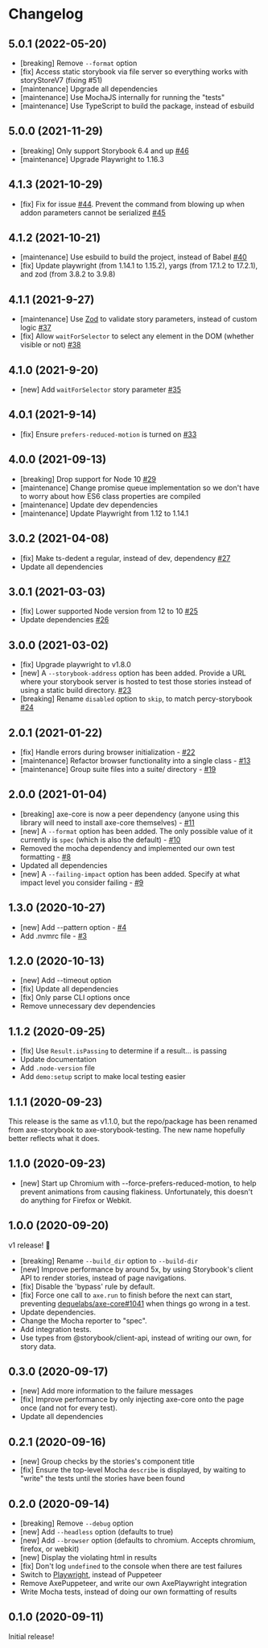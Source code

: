 # Changelog

## 5.0.1 (2022-05-20)

- [breaking] Remove `--format` option
- [fix] Access static storybook via file server so everything works with storyStoreV7 (fixing #51)
- [maintenance] Upgrade all dependencies
- [maintenance] Use MochaJS internally for running the "tests"
- [maintenance] Use TypeScript to build the package, instead of esbuild

## 5.0.0 (2021-11-29)

- [breaking] Only support Storybook 6.4 and up [#46](https://github.com/chanzuckerberg/axe-storybook-testing/pull/46)
- [maintenance] Upgrade Playwright to 1.16.3

## 4.1.3 (2021-10-29)

- [fix] Fix for issue [#44](https://github.com/chanzuckerberg/axe-storybook-testing/issues/44). Prevent the command from blowing up when addon parameters cannot be serialized [#45](https://github.com/chanzuckerberg/axe-storybook-testing/pull/40)

## 4.1.2 (2021-10-21)

- [maintenance] Use esbuild to build the project, instead of Babel [#40](https://github.com/chanzuckerberg/axe-storybook-testing/pull/40)
- [fix] Update playwright (from 1.14.1 to 1.15.2), yargs (from 17.1.2 to 17.2.1), and zod (from 3.8.2 to 3.9.8)

## 4.1.1 (2021-9-27)

- [maintenance] Use [Zod](https://github.com/colinhacks/zod) to validate story parameters, instead of custom logic [#37](https://github.com/chanzuckerberg/axe-storybook-testing/pull/37)
- [fix] Allow `waitForSelector` to select any element in the DOM (whether visible or not) [#38](https://github.com/chanzuckerberg/axe-storybook-testing/pull/38)

## 4.1.0 (2021-9-20)

- [new] Add `waitForSelector` story parameter [#35](https://github.com/chanzuckerberg/axe-storybook-testing/pull/35)

## 4.0.1 (2021-9-14)

- [fix] Ensure `prefers-reduced-motion` is turned on [#33](https://github.com/chanzuckerberg/axe-storybook-testing/pull/33)

## 4.0.0 (2021-09-13)

- [breaking] Drop support for Node 10 [#29](https://github.com/chanzuckerberg/axe-storybook-testing/pull/29)
- [maintenance] Change promise queue implementation so we don't have to worry about how ES6 class properties are compiled
- [maintenance] Update dev dependencies
- [maintenance] Update Playwright from 1.12 to 1.14.1

## 3.0.2 (2021-04-08)

- [fix] Make ts-dedent a regular, instead of dev, dependency [#27](https://github.com/chanzuckerberg/axe-storybook-testing/pull/27)
- Update all dependencies

## 3.0.1 (2021-03-03)

- [fix] Lower supported Node version from 12 to 10 [#25](https://github.com/chanzuckerberg/axe-storybook-testing/pull/25)
- Update dependencies [#26](https://github.com/chanzuckerberg/axe-storybook-testing/pull/26)

## 3.0.0 (2021-03-02)

- [fix] Upgrade playwright to v1.8.0
- [new] A `--storybook-address` option has been added. Provide a URL where your storybook server is hosted to test those stories instead of using a static build directory. [#23](https://github.com/chanzuckerberg/axe-storybook-testing/pull/23)
- [breaking] Rename `disabled` option to `skip`, to match percy-storybook [#24](https://github.com/chanzuckerberg/axe-storybook-testing/pull/24)

## 2.0.1 (2021-01-22)

- [fix] Handle errors during browser initialization - [#22](https://github.com/chanzuckerberg/axe-storybook-testing/pull/22)
- [maintenance] Refactor browser functionality into a single class - [#13](https://github.com/chanzuckerberg/axe-storybook-testing/pull/13)
- [maintenance] Group suite files into a suite/ directory - [#19](https://github.com/chanzuckerberg/axe-storybook-testing/pull/19)

## 2.0.0 (2021-01-04)

- [breaking] axe-core is now a peer dependency (anyone using this library will need to install axe-core themselves) - [#11](https://github.com/chanzuckerberg/axe-storybook-testing/pull/11)
- [new] A `--format` option has been added. The only possible value of it currently is `spec` (which is also the default) - [#10](https://github.com/chanzuckerberg/axe-storybook-testing/pull/10)
- Removed the mocha dependency and implemented our own test formatting - [#8](https://github.com/chanzuckerberg/axe-storybook-testing/pull/8)
- Updated all dependencies
- [new] A `--failing-impact` option has been added. Specify at what impact level you consider failing - [#9](https://github.com/chanzuckerberg/axe-storybook-testing/pull/9)

## 1.3.0 (2020-10-27)

- [new] Add --pattern option - [#4](https://github.com/chanzuckerberg/axe-storybook-testing/pull/4)
- Add .nvmrc file - [#3](https://github.com/chanzuckerberg/axe-storybook-testing/pull/3)

## 1.2.0 (2020-10-13)

- [new] Add --timeout option
- [fix] Update all dependencies
- [fix] Only parse CLI options once
- Remove unnecessary dev dependencies

## 1.1.2 (2020-09-25)

- [fix] Use `Result.isPassing` to determine if a result... is passing
- Update documentation
- Add `.node-version` file
- Add `demo:setup` script to make local testing easier

## 1.1.1 (2020-09-23)

This release is the same as v1.1.0, but the repo/package has been renamed from axe-storybook to axe-storybook-testing. The new name hopefully better reflects what it does.

## 1.1.0 (2020-09-23)

- [new] Start up Chromium with --force-prefers-reduced-motion, to help prevent animations from causing flakiness. Unfortunately, this doesn't do anything for Firefox or Webkit.

## 1.0.0 (2020-09-20)

v1 release! 🎉

- [breaking] Rename `--build_dir` option to `--build-dir`
- [new] Improve performance by around 5x, by using Storybook's client API to render stories, instead of page navigations.
- [fix] Disable the 'bypass' rule by default.
- [fix] Force one call to `axe.run` to finish before the next can start, preventing [dequelabs/axe-core#1041](https://github.com/dequelabs/axe-core/issues/1041) when things go wrong in a test.
- Update dependencies.
- Change the Mocha reporter to "spec".
- Add integration tests.
- Use types from @storybook/client-api, instead of writing our own, for story data.

## 0.3.0 (2020-09-17)

- [new] Add more information to the failure messages
- [fix] Improve performance by only injecting axe-core onto the page once (and not for every test).
- Update all dependencies

## 0.2.1 (2020-09-16)

- [new] Group checks by the stories's component title
- [fix] Ensure the top-level Mocha `describe` is displayed, by waiting to "write" the tests until the stories have been found

## 0.2.0 (2020-09-14)

- [breaking] Remove `--debug` option
- [new] Add `--headless` option (defaults to true)
- [new] Add `--browser` option (defaults to chromium. Accepts chromium, firefox, or webkit)
- [new] Display the violating html in results
- [fix] Don't log `undefined` to the console when there are test failures
- Switch to [Playwright](https://playwright.dev/), instead of Puppeteer
- Remove AxePuppeteer, and write our own AxePlaywright integration
- Write Mocha tests, instead of doing our own formatting of results

## 0.1.0 (2020-09-11)

Initial release!
